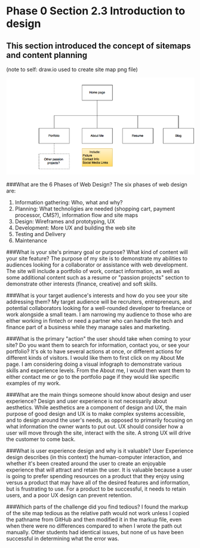 # Phase 0 Section 2.3 Introduction to design

## This section introduced the concept of sitemaps and content planning

(note to self: draw.io used to create site map png file)

![My sitemap for Section 2.3](imgs/site-map.png)

###What are the 6 Phases of Web Design?
The six phases of web design are:

1. Information gathering: Who, what and why?
2. Planning: What technoligies are needed (shopping cart, payment processor, CMS?), information flow and site maps
3. Design: Wireframes and prototyping, UX
4. Development: More UX and building the web site
5. Testing and Delivery
6. Maintenance

###What is your site's primary goal or purpose? What kind of content will your site feature?
The purpose of my site is to demonstrate my abilities to audiences looking for a collaborator or assistance with web development. The site will include a portfolio of work, contact information, as well as some additional content such as a resume or "passion projects" section to demonstrate other interests (finance, creative) and soft skills.

###What is your target audience's interests and how do you see your site addressing them?
My target audience will be recruiters, entrepreneurs, and potential collaborators looking for a well-rounded developer to freelance or work alongside a small team. I am narrowing my audience to those who are either working in fintech or need a partner who can handle the tech and finance part of a business while they manage sales and marketing.

###What is the primary "action" the user should take when coming to your site? Do you want them to search for information, contact you, or see your portfolio? It's ok to have several actions at once, or different actions for different kinds of visitors.
I would like them to first click on my About Me page. I am considering doing a visual infograph to demonstrate various skills and experience levels. From the About me, I would then want them to either contact me or go to the portfolio page if they would like specific examples of my work.

###What are the main things someone should know about design and user experience?
Design and user experience is not necessarily about aesthetics. While aesthetics are a component of design and UX, the main purpose of good design and UX is to make complex systems accessible, and to design around the user's needs, as opposed to primarily focusing on what information the owner wants to put out. UX should consider how a user will move through the site, interact with the site. A strong UX will drive the customer to come back.

###What is user experience design and why is it valuable?
User Experience design describes (in this context) the human-computer interaction, and whether it's been created around the user to create an enjoyable experience that will attract and retain the user. It is valuable because a user is going to prefer spending resources on a product that they enjoy using versus a product that may have all of the desired features and information, but is frustrating to use. For a product to be successful, it needs to retain users, and a poor UX design can prevent retention.

###Which parts of the challenge did you find tedious?
I found the markup of the site map tedious as the relative path would not work unless I copied the pathname from GitHub and then modified it in the markup file, even when there were no differences compared to when I wrote the path out manually. Other students had identical issues, but none of us have been successful in determining what the error was.